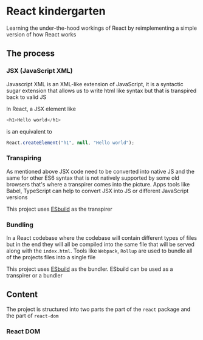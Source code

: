 # React kindergarten

Learning the under-the-hood workings of React by reimplementing a simple version of how React works

## The process

### JSX (JavaScript XML)

Javascript XML is an XML-like extension of JavaScript, it is a syntactic sugar extension that allows us to write html like syntax but that is transpired back to valid JS

In React, a JSX element like

```js
<h1>Hello world</h1>
```

is an equivalent to

```js
React.createElement("h1", null, "Hello world");
```

### Transpiring

As mentioned above JSX code need to be converted into native JS and the same for other ES6 syntax that is not natively supported by some old browsers that's where a transpirer comes into the picture. Apps tools like Babel, TypeScript can help to convert JSX into JS or different JavaScript versions

This project uses [ESbuild](https://esbuild.github.io/) as the transpirer

### Bundling

In a React codebase where the codebase will contain different types of files but in the end they will all be compiled into the same file that will be served along with the `index.html`. Tools like `Webpack`, `Rollup` are used to bundle all of the projects files into a single file

This project uses [ESbuild](https://esbuild.github.io/) as the bundler. ESbuild can be used as a transpirer or a bundler

## Content

The project is structured into two parts the part of the `react` package and the part of `react-dom`

### React DOM
